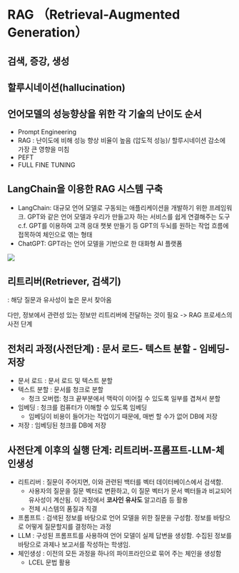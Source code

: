 # RAG （Retrieval-Augmented Generation）

## 검색, 증강, 생성

## 할루시네이션(hallucination)

## 언어모델의 성능향상을 위한 각 기술의 난이도 순서

- Prompt Engineering
- RAG : 난이도에 비해 성능 향상 비율이 높음 (압도적 성능)/ 할루시네이션 감소에 가장 큰 영향을 미침
- PEFT
- FULL FINE TUNING

## LangChain을 이용한 RAG 시스템 구축

- LangChain: 대규모 언어 모델로 구동되는 애플리케이션을 개발하기 위한 프레임워크. GPT와 같은 언어 모델과 우리가 만들고자 하는 서비스를 쉽게 연결해주는 도구
  c.f. GPT를 이용하여 고객 응대 챗봇 만들기 등 GPT의 두뇌를 원하는 작업 흐름에 접목하여 체인으로 엮는 형태
- ChatGPT: GPT라는 언어 모델을 기반으로 한 대화형 AI 플랫폼

![](https://images.contentstack.io/v3/assets/bltefdd0b53724fa2ce/blt1496b19e4c6f9e66/66ba412a46b3f4241b969f48/rag-in-action.jpeg)

## 리트리버(Retriever, 검색기)

: 해당 질문과 유사성이 높은 문서 찾아옴

다만, 정보에서 관련성 있는 정보만 리트리버에 전달하는 것이 필요 -> RAG 프로세스의 사전 단계

## 전처리 과정(사전단계) : 문서 로드- 텍스트 분할 - 임베딩- 저장

- 문서 로드 : 문서 로드 및 텍스트 분할
- 텍스트 분할 : 문서를 청크로 분할
  - 청크 오버랩: 청크 끝부분에서 맥락이 이어질 수 있도록 일부를 겹쳐서 분할
- 임베딩 : 청크를 컴퓨터가 이해할 수 있도록 임베딩
  - 임베딩이 비용이 들어가는 작업이기 때문에, 매번 할 수가 없어 DB에 저장
- 저장 : 임베딩된 청크를 DB에 저장

## 사전단계 이후의 실행 단계: 리트리버-프롬프트-LLM-체인생성

- 리트리버 : 질문이 주어지면, 이와 관련된 백터를 벡터 데이터베이스에서 검색함.
  - 사용자의 질문을 질문 벡터로 변환하고, 이 질문 벡터가 문서 벡터들과 비교되어 유사성이 계산됨. 이 과정에서 **코사인 유사도** 알고리즘 등 활용
  - 전체 시스템의 품질과 직결
- 프롬프트 : 검색된 정보를 바탕으로 언어 모델을 위한 질문을 구성함. 정보를 바탕으로 어떻게 질문할지를 결정하는 과정
- LLM : 구성된 프롬프트를 사용하여 언어 모델이 실제 답변을 생성함. 수집된 정보를 바탕으로 과제나 보고서를 작성하는 학생임.
- 체인생성 : 이전의 모든 과정을 하나의 파이프라인으로 묶어 주는 체인을 생성함
  - LCEL 문법 활용

